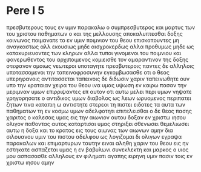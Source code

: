 # Pere I 5
πρεσβυτερους τους εν υμιν παρακαλω ο συμπρεσβυτερος και μαρτυς των του χριστου παθηματων ο και της μελλουσης αποκαλυπτεσθαι δοξης κοινωνος 
ποιμανατε το εν υμιν ποιμνιον του θεου επισκοπουντες μη αναγκαστως αλλ εκουσιως μηδε αισχροκερδως αλλα προθυμως
μηδε ως κατακυριευοντες των κληρων αλλα τυποι γινομενοι του ποιμνιου
και φανερωθεντος του αρχιποιμενος κομιεισθε τον αμαραντινον της δοξης στεφανον
ομοιως νεωτεροι υποταγητε πρεσβυτεροις παντες δε αλληλοις υποτασσομενοι την ταπεινοφροσυνην εγκομβωσασθε οτι ο θεος υπερηφανοις αντιτασσεται ταπεινοις δε διδωσιν χαριν
ταπεινωθητε ουν υπο την κραταιαν χειρα του θεου ινα υμας υψωση εν καιρω 
πασαν την μεριμναν υμων επιρριψαντες επ αυτον οτι αυτω μελει περι υμων 
νηψατε γρηγορησατε ο αντιδικος υμων διαβολος ως λεων ωρυομενος περιπατει ζητων τινα καταπιη
ω αντιστητε στερεοι τη πιστει ειδοτες τα αυτα των παθηματων τη εν κοσμω υμων αδελφοτητι επιτελεισθαι
ο δε θεος πασης χαριτος ο καλεσας υμας εις την αιωνιον αυτου δοξαν εν χριστω ιησου ολιγον παθοντας αυτος καταρτισαι υμας στηριξει σθενωσει θεμελιωσει 
αυτω η δοξα και το κρατος εις τους αιωνας των αιωνων αμην
δια σιλουανου υμιν του πιστου αδελφου ως λογιζομαι δι ολιγων εγραψα παρακαλων και επιμαρτυρων ταυτην ειναι αληθη χαριν του θεου εις ην εστηκατε 
ασπαζεται υμας η εν βαβυλωνι συνεκλεκτη και μαρκος ο υιος μου
ασπασασθε αλληλους εν φιληματι αγαπης ειρηνη υμιν πασιν τοις εν χριστω ιησου αμην
